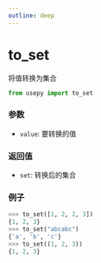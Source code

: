 ```yaml
---
outline: deep
---
```


# to_set
将值转换为集合

```python
from usepy import to_set
```

### 参数

- `value`: 要转换的值

### 返回值

- `set`: 转换后的集合

### 例子

```python
>>> to_set([1, 2, 2, 3])
{1, 2, 3}
>>> to_set("abcabc")
{'a', 'b', 'c'}
>>> to_set((1, 2, 3))
{1, 2, 3}

